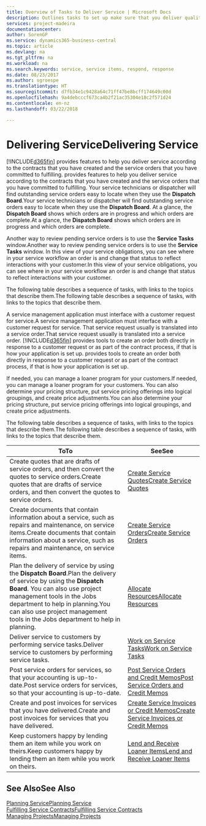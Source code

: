 ```yaml
---
title: Overview of Tasks to Deliver Service | Microsoft Docs
description: Outlines tasks to set up make sure that you deliver quality service and live up to agreements with customers.
services: project-madeira
documentationcenter: 
author: SorenGP
ms.service: dynamics365-business-central
ms.topic: article
ms.devlang: na
ms.tgt_pltfrm: na
ms.workload: na
ms.search.keywords: service, service items, respond, response
ms.date: 08/23/2017
ms.author: sgroespe
ms.translationtype: HT
ms.sourcegitcommit: d7fb34e1c9428a64c71ff47be8bcff174649c00d
ms.openlocfilehash: 9a4debcccf673ca4b2f21ac35304e18c2f571d24
ms.contentlocale: en-nz
ms.lasthandoff: 03/22/2018

---
```

# <a name="delivering-service"></a><span data-ttu-id="03be5-103">Delivering Service</span><span class="sxs-lookup"><span data-stu-id="03be5-103">Delivering Service</span></span>
[!INCLUDE[d365fin](includes/d365fin_md.md)]<span data-ttu-id="03be5-104"> provides features to help you deliver service according to the contracts that you have created and the service orders that you have committed to fulfilling.</span><span class="sxs-lookup"><span data-stu-id="03be5-104"> provides features to help you deliver service according to the contracts that you have created and the service orders that you have committed to fulfilling.</span></span> <span data-ttu-id="03be5-105">Your service technicians or dispatcher will find outstanding service orders easy to locate when they use the **Dispatch Board**.</span><span class="sxs-lookup"><span data-stu-id="03be5-105">Your service technicians or dispatcher will find outstanding service orders easy to locate when they use the **Dispatch Board**.</span></span> <span data-ttu-id="03be5-106">At a glance, the **Dispatch Board** shows which orders are in progress and which orders are complete.</span><span class="sxs-lookup"><span data-stu-id="03be5-106">At a glance, the **Dispatch Board** shows which orders are in progress and which orders are complete.</span></span>  
  
<span data-ttu-id="03be5-107">Another way to review pending service orders is to use the **Service Tasks** window.</span><span class="sxs-lookup"><span data-stu-id="03be5-107">Another way to review pending service orders is to use the **Service Tasks** window.</span></span> <span data-ttu-id="03be5-108">In this view of your service obligations, you can see where in your service workflow an order is and change that status to reflect interactions with your customer.</span><span class="sxs-lookup"><span data-stu-id="03be5-108">In this view of your service obligations, you can see where in your service workflow an order is and change that status to reflect interactions with your customer.</span></span>  
  
<span data-ttu-id="03be5-109">The following table describes a sequence of tasks, with links to the topics that describe them.</span><span class="sxs-lookup"><span data-stu-id="03be5-109">The following table describes a sequence of tasks, with links to the topics that describe them.</span></span>   

<span data-ttu-id="03be5-110">A service management application must interface with a customer request for service.</span><span class="sxs-lookup"><span data-stu-id="03be5-110">A service management application must interface with a customer request for service.</span></span> <span data-ttu-id="03be5-111">That service request usually is translated into a service order.</span><span class="sxs-lookup"><span data-stu-id="03be5-111">That service request usually is translated into a service order.</span></span> [!INCLUDE[d365fin](includes/d365fin_md.md)]<span data-ttu-id="03be5-112"> provides tools to create an order both directly in response to a customer request or as part of the contract process, if that is how your application is set up.</span><span class="sxs-lookup"><span data-stu-id="03be5-112"> provides tools to create an order both directly in response to a customer request or as part of the contract process, if that is how your application is set up.</span></span>  
  
<span data-ttu-id="03be5-113">If needed, you can manage a loaner program for your customers.</span><span class="sxs-lookup"><span data-stu-id="03be5-113">If needed, you can manage a loaner program for your customers.</span></span> <span data-ttu-id="03be5-114">You can also determine your pricing structure, put service pricing offerings into logical groupings, and create price adjustments.</span><span class="sxs-lookup"><span data-stu-id="03be5-114">You can also determine your pricing structure, put service pricing offerings into logical groupings, and create price adjustments.</span></span>  
  
<span data-ttu-id="03be5-115">The following table describes a sequence of tasks, with links to the topics that describe them.</span><span class="sxs-lookup"><span data-stu-id="03be5-115">The following table describes a sequence of tasks, with links to the topics that describe them.</span></span>   
  
|<span data-ttu-id="03be5-116">**To**</span><span class="sxs-lookup"><span data-stu-id="03be5-116">**To**</span></span>|<span data-ttu-id="03be5-117">**See**</span><span class="sxs-lookup"><span data-stu-id="03be5-117">**See**</span></span>|  
|------------|-------------|  
|<span data-ttu-id="03be5-118">Create quotes that are drafts of service orders, and then convert the quotes to service orders.</span><span class="sxs-lookup"><span data-stu-id="03be5-118">Create quotes that are drafts of service orders, and then convert the quotes to service orders.</span></span>|[<span data-ttu-id="03be5-119">Create Service Quotes</span><span class="sxs-lookup"><span data-stu-id="03be5-119">Create Service Quotes</span></span>](service-how-to-create-service-quotes.md)|
|<span data-ttu-id="03be5-120">Create documents that contain information about a service, such as repairs and maintenance, on service items.</span><span class="sxs-lookup"><span data-stu-id="03be5-120">Create documents that contain information about a service, such as repairs and maintenance, on service items.</span></span>|[<span data-ttu-id="03be5-121">Create Service Orders</span><span class="sxs-lookup"><span data-stu-id="03be5-121">Create Service Orders</span></span>](service-how-to-create-service-orders.md)|
|<span data-ttu-id="03be5-122">Plan the delivery of service by using the **Dispatch Board**.</span><span class="sxs-lookup"><span data-stu-id="03be5-122">Plan the delivery of service by using the **Dispatch Board**.</span></span> <span data-ttu-id="03be5-123">You can also use project management tools in the Jobs department to help in planning.</span><span class="sxs-lookup"><span data-stu-id="03be5-123">You can also use project management tools in the Jobs department to help in planning.</span></span>|[<span data-ttu-id="03be5-124">Allocate Resources</span><span class="sxs-lookup"><span data-stu-id="03be5-124">Allocate Resources</span></span>](service-how-to-allocate-resources.md)|  
|<span data-ttu-id="03be5-125">Deliver service to customers by performing service tasks.</span><span class="sxs-lookup"><span data-stu-id="03be5-125">Deliver service to customers by performing service tasks.</span></span>|[<span data-ttu-id="03be5-126">Work on Service Tasks</span><span class="sxs-lookup"><span data-stu-id="03be5-126">Work on Service Tasks</span></span>](service-how-to-work-on-service-tasks.md)|  
|<span data-ttu-id="03be5-127">Post service orders for services, so that your accounting is up-to-date.</span><span class="sxs-lookup"><span data-stu-id="03be5-127">Post service orders for services, so that your accounting is up-to-date.</span></span>|[<span data-ttu-id="03be5-128">Post Service Orders and Credit Memos</span><span class="sxs-lookup"><span data-stu-id="03be5-128">Post Service Orders and Credit Memos</span></span>](service-how-to-post-service-orders.md)|  
|<span data-ttu-id="03be5-129">Create and post invoices for services that you have delivered.</span><span class="sxs-lookup"><span data-stu-id="03be5-129">Create and post invoices for services that you have delivered.</span></span>|[<span data-ttu-id="03be5-130">Create Service Invoices or Credit Memos</span><span class="sxs-lookup"><span data-stu-id="03be5-130">Create Service Invoices or Credit Memos</span></span>](service-how-create-invoices.md)|  
|<span data-ttu-id="03be5-131">Keep customers happy by lending them an item while you work on theirs.</span><span class="sxs-lookup"><span data-stu-id="03be5-131">Keep customers happy by lending them an item while you work on theirs.</span></span>| [<span data-ttu-id="03be5-132">Lend and Receive Loaner Items</span><span class="sxs-lookup"><span data-stu-id="03be5-132">Lend and Receive Loaner Items</span></span>](service-how-to-lend-receive-loaners.md)|
  
## <a name="see-also"></a><span data-ttu-id="03be5-133">See Also</span><span class="sxs-lookup"><span data-stu-id="03be5-133">See Also</span></span>  
[<span data-ttu-id="03be5-134">Planning Service</span><span class="sxs-lookup"><span data-stu-id="03be5-134">Planning Service</span></span>](service-plan-service.md)  
[<span data-ttu-id="03be5-135">Fulfilling Service Contracts</span><span class="sxs-lookup"><span data-stu-id="03be5-135">Fulfilling Service Contracts</span></span>](service-fulfill-service-contracts.md)  
[<span data-ttu-id="03be5-136">Managing Projects</span><span class="sxs-lookup"><span data-stu-id="03be5-136">Managing Projects</span></span>](projects-manage-projects.md)  

